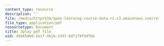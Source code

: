 ```yaml
---
content_type: resource
description: ''
file: /media/https%3A/open-learning-course-data-rc.s3.amazonaws.com/res-6-012-introduction-to-probability-spring-2018/dd4654b62e1f4b1b33978d71f8f9dfbb_FOFtMqCxZt0.pdf
file_type: application/pdf
resourcetype: Document
title: 3play pdf file
uid: dd4654b6-2e1f-4b1b-3397-8d71f8f9dfbb
---
```

